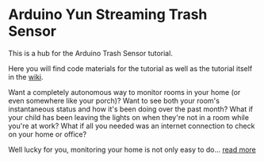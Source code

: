 # Arduino Yun Streaming Trash Sensor
This is a hub for the Arduino Trash Sensor tutorial.

Here you will find code materials for the tutorial as well as the tutorial itself in the [wiki](https://github.com/InitialState/arduinotrashsensor/wiki).

Want a completely autonomous way to monitor rooms in your home (or even somewhere like your porch)? Want to see both your room's instantaneous status and how it's been doing over the past month? What if your child has been leaving the lights on when they're not in a room while you're at work? What if all you needed was an internet connection to check on your home or office?

Well lucky for you, monitoring your home is not only easy to do... [read more](https://github.com/InitialState/arduinotrashsensor/wiki)
